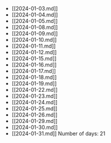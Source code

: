 - [[2024-01-03.md]]
- [[2024-01-04.md]]
- [[2024-01-05.md]]
- [[2024-01-08.md]]
- [[2024-01-09.md]]
- [[2024-01-10.md]]
- [[2024-01-11.md]]
- [[2024-01-12.md]]
- [[2024-01-15.md]]
- [[2024-01-16.md]]
- [[2024-01-17.md]]
- [[2024-01-18.md]]
- [[2024-01-19.md]]
- [[2024-01-22.md]]
- [[2024-01-23.md]]
- [[2024-01-24.md]]
- [[2024-01-25.md]]
- [[2024-01-26.md]]
- [[2024-01-29.md]]
- [[2024-01-30.md]]
- [[2024-01-31.md]]
Number of days: 21
